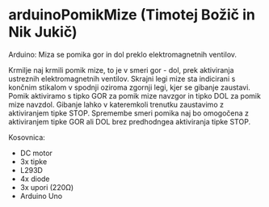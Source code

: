 # arduinoPomikMize (Timotej Božič in Nik Jukič)
Arduino: Miza se pomika gor in dol preklo elektromagnetnih ventilov.

Krmilje naj krmili pomik mize, to je v smeri gor - dol, prek aktiviranja ustreznih elektromagnetnih ventilov. Skrajni legi mize sta indicirani s končnim stikalom v spodnji oziroma zgornji legi, kjer se gibanje zaustavi. Pomik aktiviramo s tipko GOR za pomik mize navzgor in tipko DOL za pomik mize navzdol. Gibanje lahko v kateremkoli trenutku zaustavimo z aktiviranjem tipke STOP. Spremembe smeri pomika naj bo omogočena z aktiviranjem tipke GOR ali DOL brez predhodngea aktiviranja tipke STOP.

Kosovnica:
- DC motor
- 3x tipke
- L293D
- 4x diode
- 3x upori (220Ω)
- Arduino Uno



